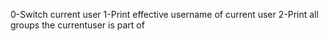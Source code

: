 0-Switch current user
1-Print effective username of current user
2-Print all groups the currentuser is part of

